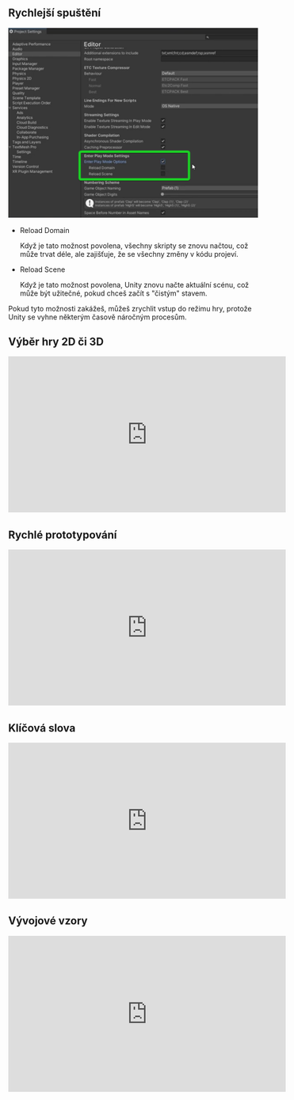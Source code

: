 ## Rychlejší spuštění	
![](../images/GhlBCozwaQ.png)
- Reload Domain
  
	Když je tato možnost povolena, všechny skripty se znovu načtou, což může trvat déle, ale zajišťuje, že se všechny změny v kódu projeví.

- Reload Scene

   Když je tato možnost povolena, Unity znovu načte aktuální scénu, což může být užitečné, pokud chceš začít s "čistým" stavem.

Pokud tyto možnosti zakážeš, můžeš zrychlit vstup do režimu hry, protože Unity se vyhne některým časově náročným procesům.

## Výběr hry 2D či 3D
<iframe width="560" height="315" src="https://www.youtube.com/embed/jp4xyrW7GYA?si=izxgdHwJw2UC-rpq" title="YouTube video player" frameborder="0" allow="accelerometer; autoplay; clipboard-write; encrypted-media; gyroscope; picture-in-picture; web-share" referrerpolicy="strict-origin-when-cross-origin" allowfullscreen></iframe>

## Rychlé prototypování
<iframe width="560" height="315" src="https://www.youtube.com/embed/x10P0RNHm4M?si=mic5u9umNO_LTWdw" title="YouTube video player" frameborder="0" allow="accelerometer; autoplay; clipboard-write; encrypted-media; gyroscope; picture-in-picture; web-share" referrerpolicy="strict-origin-when-cross-origin" allowfullscreen></iframe>

## Klíčová slova
<iframe width="560" height="315" src="https://www.youtube.com/embed/yGQbk4OeCI4?si=XOAgsp79gsvCaU9I" title="YouTube video player" frameborder="0" allow="accelerometer; autoplay; clipboard-write; encrypted-media; gyroscope; picture-in-picture; web-share" referrerpolicy="strict-origin-when-cross-origin" allowfullscreen></iframe>

## Vývojové vzory
<iframe width="560" height="315" src="https://www.youtube.com/embed/BwA36em_DnA?si=fUcXu99az5utsf5C" title="YouTube video player" frameborder="0" allow="accelerometer; autoplay; clipboard-write; encrypted-media; gyroscope; picture-in-picture; web-share" referrerpolicy="strict-origin-when-cross-origin" allowfullscreen></iframe>